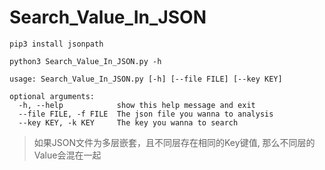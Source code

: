 # Search_Value_In_JSON


`pip3 install jsonpath`

`python3 Search_Value_In_JSON.py -h`

```
usage: Search_Value_In_JSON.py [-h] [--file FILE] [--key KEY]

optional arguments:
  -h, --help            show this help message and exit
  --file FILE, -f FILE  The json file you wanna to analysis
  --key KEY, -k KEY     The key you wanna to search
```

> 如果JSON文件为多层嵌套，且不同层存在相同的Key键值, 那么不同层的Value会混在一起
